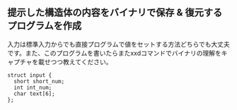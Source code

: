 ## 提示した構造体の内容をバイナリで保存 & 復元するプログラムを作成

入力は標準入力からでも直接プログラムで値をセットする方法どちらでも大丈夫です。また、このプログラムを書いたらまたxxdコマンドでバイナリの理解をキャプチャを載せつつ教えてください。

```
struct input {
  short short_num;
  int int_num;
  char text[6];
};
```
